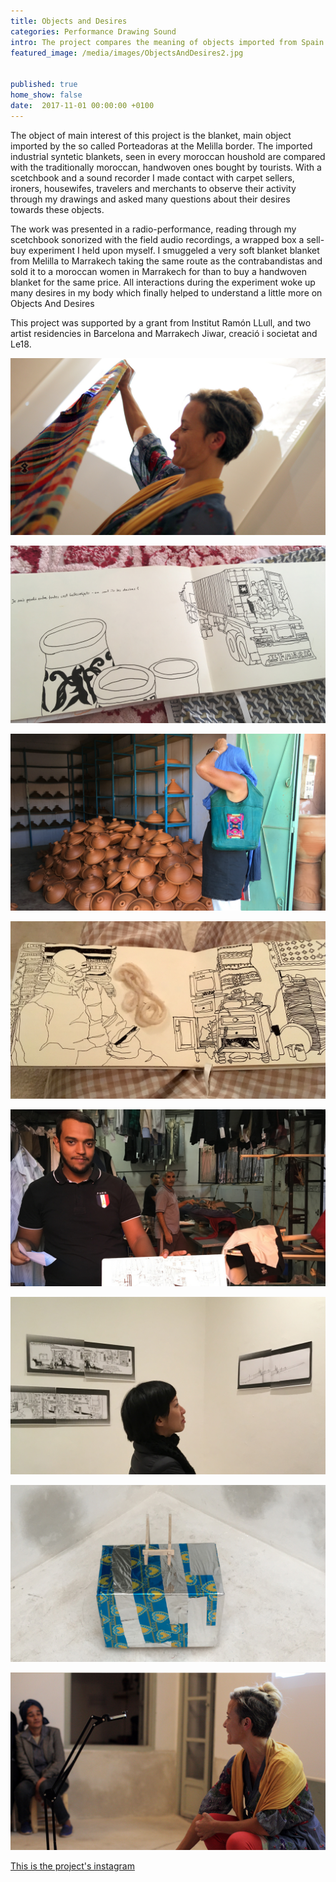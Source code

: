 ```yaml
---
title: Objects and Desires
categories: Performance Drawing Sound
intro: The project compares the meaning of objects imported from Spain and the ones bought by tourist in Marrakech.
featured_image: /media/images/ObjectsAndDesires2.jpg


published: true
home_show: false
date:  2017-11-01 00:00:00 +0100
---
```


The object of main interest of this project is the blanket, main object imported by the so called Porteadoras at the Melilla border. The imported industrial syntetic blankets, seen in every moroccan houshold are compared with the traditionally moroccan, handwoven ones bought by tourists. With a scetchbook and a sound recorder I made contact with carpet sellers, ironers, housewifes, travelers and merchants to observe their activity through my drawings and asked many questions about their desires towards these objects. 

The work was presented in a radio-performance, reading through my scetchbook sonorized with the field audio recordings, a wrapped box a sell-buy experiment I held upon myself. I smuggeled a very soft blanket blanket from Melilla to Marrakech taking the same route as the contrabandistas and sold it to a moroccan women in Marrakech for than to buy a handwoven blanket for the same price. All interactions during the experiment woke up many desires in my body which finally helped to understand a little more on Objects And Desires

This project was supported by a grant from Institut Ramón LLull, and two artist residencies in Barcelona and Marrakech Jiwar, creació i societat and Le18.


![image](/media/images/ObjectsAndDesires5.jpg)
 

![image](/media/images/ObjectsAndDesires6.jpg)


![image](/media/images/ObjectsAndDesires7.jpg)


![image](/media/images/ObjectsAndDesires8.jpg)


![image](/media/images/ObjectsAndDesires9.jpg)


![image](/media/images/ObjectsAndDesires1.jpg) 


![image](/media/images/ObjectsAndDesires3.jpg)
 

![image](/media/images/ObjectsAndDesires4.jpg)


[This is the project's instagram ](https://www.instagram.com/schultz_and_more/)   